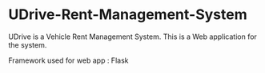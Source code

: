 # UDrive-Rent-Management-System
 UDrive is a Vehicle Rent Management System. This is a Web application for the system.

Framework used for web app : Flask

